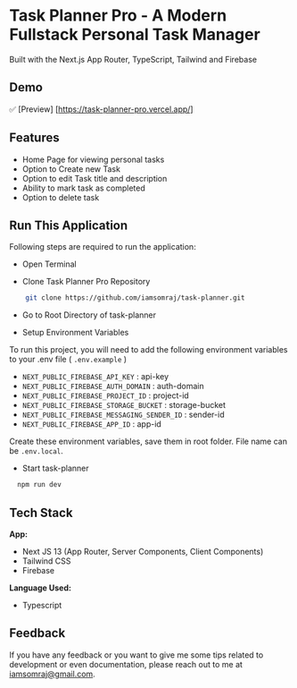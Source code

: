 # Task Planner Pro - A Modern Fullstack Personal Task Manager

Built with the Next.js App Router, TypeScript, Tailwind and Firebase

## Demo

✅ [Preview] [https://task-planner-pro.vercel.app/]

## Features

- Home Page for viewing personal tasks
- Option to Create new Task
- Option to edit Task title and description
- Ability to mark task as completed
- Option to delete task

## Run This Application

Following steps are required to run the application:

- Open Terminal

- Clone Task Planner Pro Repository

```bash
    git clone https://github.com/iamsomraj/task-planner.git
```

- Go to Root Directory of task-planner

- Setup Environment Variables

To run this project, you will need to add the following environment variables to your .env file ( `.env.example` )

- `NEXT_PUBLIC_FIREBASE_API_KEY` : api-key
- `NEXT_PUBLIC_FIREBASE_AUTH_DOMAIN` : auth-domain
- `NEXT_PUBLIC_FIREBASE_PROJECT_ID` : project-id
- `NEXT_PUBLIC_FIREBASE_STORAGE_BUCKET` : storage-bucket
- `NEXT_PUBLIC_FIREBASE_MESSAGING_SENDER_ID` : sender-id
- `NEXT_PUBLIC_FIREBASE_APP_ID` : app-id

Create these environment variables, save them in root folder. File name can be `.env.local`.

- Start task-planner

```bash
  npm run dev
```

## Tech Stack

**App:**

- Next JS 13 (App Router, Server Components, Client Components)
- Tailwind CSS
- Firebase

**Language Used:**

- Typescript

## Feedback

If you have any feedback or you want to give me some tips related to development or even documentation, please reach out to me at iamsomraj@gmail.com.
